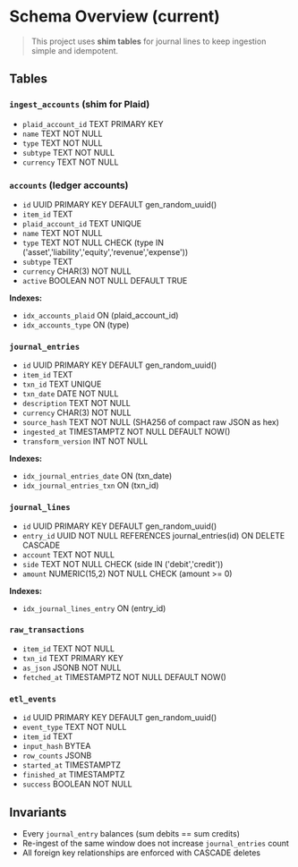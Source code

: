 # Schema Overview (current)

> This project uses **shim tables** for journal lines to keep ingestion simple and idempotent.

## Tables

### `ingest_accounts` (shim for Plaid)
- `plaid_account_id` TEXT PRIMARY KEY
- `name` TEXT NOT NULL
- `type` TEXT NOT NULL
- `subtype` TEXT NOT NULL
- `currency` TEXT NOT NULL

### `accounts` (ledger accounts)
- `id` UUID PRIMARY KEY DEFAULT gen_random_uuid()
- `item_id` TEXT
- `plaid_account_id` TEXT UNIQUE
- `name` TEXT NOT NULL
- `type` TEXT NOT NULL CHECK (type IN ('asset','liability','equity','revenue','expense'))
- `subtype` TEXT
- `currency` CHAR(3) NOT NULL
- `active` BOOLEAN NOT NULL DEFAULT TRUE

**Indexes:**
- `idx_accounts_plaid` ON (plaid_account_id)
- `idx_accounts_type` ON (type)

### `journal_entries`
- `id` UUID PRIMARY KEY DEFAULT gen_random_uuid()
- `item_id` TEXT
- `txn_id` TEXT UNIQUE
- `txn_date` DATE NOT NULL
- `description` TEXT NOT NULL
- `currency` CHAR(3) NOT NULL
- `source_hash` TEXT NOT NULL (SHA256 of compact raw JSON as hex)
- `ingested_at` TIMESTAMPTZ NOT NULL DEFAULT NOW()
- `transform_version` INT NOT NULL

**Indexes:**
- `idx_journal_entries_date` ON (txn_date)
- `idx_journal_entries_txn` ON (txn_id)

### `journal_lines`
- `id` UUID PRIMARY KEY DEFAULT gen_random_uuid()
- `entry_id` UUID NOT NULL REFERENCES journal_entries(id) ON DELETE CASCADE
- `account` TEXT NOT NULL
- `side` TEXT NOT NULL CHECK (side IN ('debit','credit'))
- `amount` NUMERIC(15,2) NOT NULL CHECK (amount >= 0)

**Indexes:**
- `idx_journal_lines_entry` ON (entry_id)

### `raw_transactions`
- `item_id` TEXT NOT NULL
- `txn_id` TEXT PRIMARY KEY
- `as_json` JSONB NOT NULL
- `fetched_at` TIMESTAMPTZ NOT NULL DEFAULT NOW()

### `etl_events`
- `id` UUID PRIMARY KEY DEFAULT gen_random_uuid()
- `event_type` TEXT NOT NULL
- `item_id` TEXT
- `input_hash` BYTEA
- `row_counts` JSONB
- `started_at` TIMESTAMPTZ
- `finished_at` TIMESTAMPTZ
- `success` BOOLEAN NOT NULL

## Invariants
- Every `journal_entry` balances (sum debits == sum credits)
- Re-ingest of the same window does not increase `journal_entries` count
- All foreign key relationships are enforced with CASCADE deletes